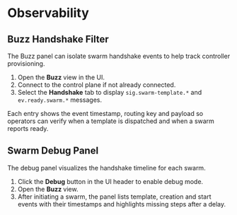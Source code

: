 # Observability

## Buzz Handshake Filter

The Buzz panel can isolate swarm handshake events to help track controller provisioning.

1. Open the **Buzz** view in the UI.
2. Connect to the control plane if not already connected.
3. Select the **Handshake** tab to display `sig.swarm-template.*` and
   `ev.ready.swarm.*` messages.

Each entry shows the event timestamp, routing key and payload so operators
can verify when a template is dispatched and when a swarm reports ready.

## Swarm Debug Panel

The debug panel visualizes the handshake timeline for each swarm.

1. Click the **Debug** button in the UI header to enable debug mode.
2. Open the **Buzz** view.
3. After initiating a swarm, the panel lists template, creation and start
   events with their timestamps and highlights missing steps after a delay.
